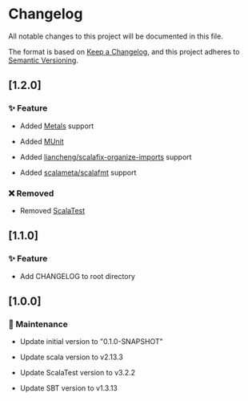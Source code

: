 # Changelog

All notable changes to this project will be documented in this file.

The format is based on [Keep a Changelog](https://keepachangelog.com/en/1.0.0/), and this project adheres to [Semantic Versioning](https://semver.org/spec/v2.0.0.html).

## [1.2.0]

### ✨ Feature

* Added [Metals](https://github.com/scalameta/metals) support

* Added [MUnit](https://github.com/scalameta/metals)

* Added [liancheng/scalafix-organize-imports](https://github.com/liancheng/scalafix-organize-imports) support

* Added [scalameta/scalafmt](https://github.com/scalameta/scalafmt) support

### ❌ Removed

* Removed [ScalaTest](https://github.com/scalatest/scalatest)

## [1.1.0]

### ✨ Feature

* Add CHANGELOG to root directory

## [1.0.0]

### 🧰 Maintenance

* Update initial version to "0.1.0-SNAPSHOT"

* Update scala version to v2.13.3

* Update ScalaTest version to v3.2.2

* Update SBT version to v1.3.13
